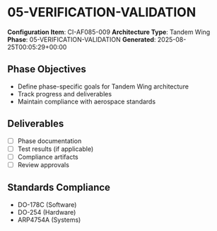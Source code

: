 # 05-VERIFICATION-VALIDATION

**Configuration Item**: CI-AF085-009
**Architecture Type**: Tandem Wing
**Phase**: 05-VERIFICATION-VALIDATION
**Generated**: 2025-08-25T00:05:29+00:00

## Phase Objectives
- Define phase-specific goals for Tandem Wing architecture
- Track progress and deliverables
- Maintain compliance with aerospace standards

## Deliverables
- [ ] Phase documentation
- [ ] Test results (if applicable)
- [ ] Compliance artifacts
- [ ] Review approvals

## Standards Compliance
- DO-178C (Software)
- DO-254 (Hardware)
- ARP4754A (Systems)
